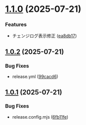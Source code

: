 # [1.1.0](https://github.com/Kaidon102/Monmusu-DB/compare/v1.0.2...v1.1.0) (2025-07-21)


### Features

* チェンジログ表示修正 ([ea8db17](https://github.com/Kaidon102/Monmusu-DB/commit/ea8db17dfbb6ffa7cb77ff9be894d6b4c2877169))

## [1.0.2](https://github.com/Kaidon102/Monmusu-DB/compare/v1.0.1...v1.0.2) (2025-07-21)


### Bug Fixes

* release.yml ([99cacd6](https://github.com/Kaidon102/Monmusu-DB/commit/99cacd60339a80e2ef0737e49eec63bf8d55fd93))

## [1.0.1](https://github.com/Kaidon102/Monmusu-DB/compare/v1.0.0...v1.0.1) (2025-07-21)


### Bug Fixes

* release.config.mjs ([6fb11fe](https://github.com/Kaidon102/Monmusu-DB/commit/6fb11fe882d8b5c4752a6bb0509370d411fe68f5))
